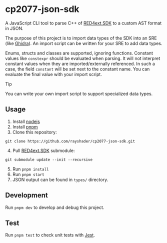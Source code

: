 # cp2077-json-sdk
A JavaScript CLI tool to parse C++ of [RED4ext.SDK] to a custom AST format in JSON.

The purpose of this project is to import data types of the SDK into an SRE
(like [Ghidra]). An import script can be written for your SRE to add data types.

Enums, structs and classes are supported, ignoring functions. Constant values 
like `constexpr` should be evaluated when parsing. It will not interpret 
constant values when they are imported/externally referenced. In such a case,
the field `constant` will be set next to the constant name. You can evaluate
the final value with your import script.

> [!TIP]
> You can write your own import script to support specialized data types.

## Usage

1. Install [nodejs]
2. Install [pnpm]
3. Clone this repository:
```shell
git clone https://github.com/rayshader/cp2077-json-sdk.git
```
4. Pull [RED4ext.SDK] submodule:
```shell
git submodule update --init --recursive
```
5. Run `pnpm install`
6. Run `pnpm start`
7. JSON output can be found in `types/` directory.

[RED4ext.SDK]: https://github.com/wopss/RED4ext.SDK
[Ghidra]: https://ghidra-sre.org/
[nodejs]: https://nodejs.org/
[pnpm]: https://pnpm.io/

## Development

Run `pnpm dev` to develop and debug this project.

## Test

Run `pnpm test` to check unit tests with [Jest].

[Jest]: https://jestjs.io/
